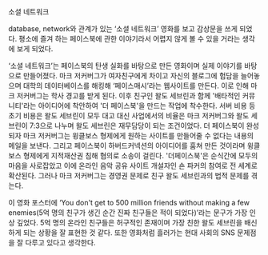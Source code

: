  소셜 네트워크
 
 database, network와 관계가 있는 ‘소셜 네트워크’ 영화를 보고 감상문을 쓰게 되었다. 평소에 즐겨 하는 페이스북에 관한 이야기라서 어렵지 않게 볼 수 있을 거라는 생각에 보게 되었다. 
 
 ‘소셜 네트워크’는 페이스북의 탄생 실화를 바탕으로 만든 영화이며 실제 이야기를 바탕으로 만들어졌다. 마크 저커버그가 여자친구에게 차이고 자신의 블로그에 험담을 늘어놓으며 대학의 데이터베이스를 해킹해 ‘페이스매시’라는 웹사이트를 만든다. 이로 인해 마크 저커버그는 학사 경고를 받게 된다. 이후 친구인 왈도 세브린과 함께 '배타적인 커뮤니티'라는 아이디어에 착안하여 '더 페이스북'을 만드는 작업에 착수한다. 서버 비용 등 초기 비용은 왈도 세브린이 모두 대고 대신 사업에서의 비율은 마크 저커버그와 왈도 세브린이 7:3으로 나누며 왈도 세브린은 재무담당이 되는 조건이었다. 더 페이스북이 완성되자 마크 저커버그는 윙클보스 형제에게 원하는 사이트를 만들어줄 수 없다는 내용의 메일을 보낸다. 그리고 페이스북이 하버드커넥션의 아이디어를 훔쳐 만든 것이라며 윙클보스 형제에게 지적재산권 침해 혐의로 소송이 걸린다. '더페이스북'은 순식간에 모두의 마음을 사로잡았고 이에 온라인 음악 공유 사이트 개설자인 숀 파커의 참여로 전 세계로 확산된다. 그러나 마크 저커버그는 경영권 문제로 친구 왈도 세브린과의 법적 문제를 겪는다.
 
 이 영화 포스터에 ‘You don't get to 500 million friends without making a few enemies(5억 명의 친구가 생긴 순간 진짜 친구들은 적이 되었다)’라는 문구가 가장 인상 깊었다. 5억 명의 온라인 친구들은 허구적인 존재이며 가장 친한 왈도 세브린을 배신하게 되는 상황을 잘 표현한 것 같다. 또한 영화처럼 흘러가는 현대 사회의 SNS 문제점을 잘 다루고 있다고 생각한다.
